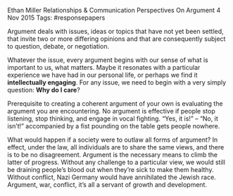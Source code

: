 Ethan Miller
Relationships & Communication
Perspectives On Argument
4 Nov 2015
Tags: #responsepapers

Argument deals with issues, ideas or topics that have not yet been settled, that invite two or more differing opinions and that are consequently subject to question, debate, or negotiation.

Whatever the issue, every argument begins with our sense of what is important to us, what matters. Maybe it resonates with a particular experience we have had in our personal life, or perhaps we find it **intellectually engaging**. For any issue, we need to begin with a very simply question: **Why do I care**?

Prerequisite to creating a coherent argument of your own is evaluating the argument you are encountering. No argument is effective if people stop listening, stop thinking, and engage in vocal fighting. “Yes, it is!” – “No, it isn’t!” accompanied by a fist pounding on the table gets people nowhere.

What would happen if a society were to outlaw all forms of argument? In effect, under the law, all individuals are to share the same views, and there is to be no disagreement. Argument is the necessary means to climb the latter of progress. Without any challenge to a particular view, we would still be draining people’s blood out when they’re sick to make them healthy. Without conflict, Nazi Germany would have annihilated the Jewish race. Argument, war, conflict, it’s all a servant of growth and development.